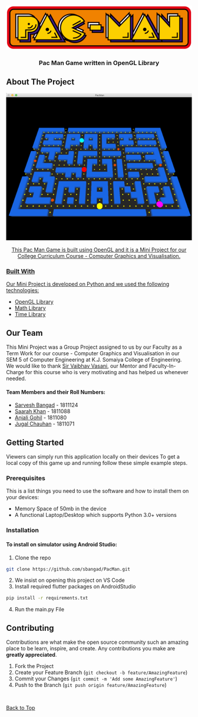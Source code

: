 <!-- PROJECT LOGO -->
<br />
<p align="center">
  <a href="https://github.com/sbangad/PacMan">
    <img src="logo.png" alt="Logo">
  </a>

  <h3 align="center">Pac Man Game written in OpenGL Library</h3>
</p>

<!-- ABOUT THE PROJECT -->
## About The Project
<p align="center">
    <a href="https://github.com/sbangad/PacMan">
    <img src="pacman.png">
</p>
<p align="center">
This Pac Man Game is built using OpenGL and it is a Mini Project for our College Curriculum Course - Computer Graphics and Visualisation.
</p>

### Built With
Our Mini Project is developed on Python and we used the following technologies:
* [OpenGL Library](https://www.opengl.org/)
* [Math Library](https://docs.python.org/3/library/math.html)
* [Time Library](https://docs.python.org/3/library/time.html)


<!-- Our Team -->
## Our Team
This Mini Project was a Group Project assigned to us by our Faculty as a Term Work for our course - Computer Graphics and Visualisation in our SEM 5 of Computer Engineering at K.J. Somaiya College of Engineering.
<br />
We would like to thank [Sir Vaibhav Vasani](https://www.linkedin.com/in/vaibhav-vasani-460a4162/), our Mentor and Faculty-In-Charge for this course who is very motivating and has helped us whenever needed. 
#### Team Members and their Roll Numbers:
* [Sarvesh Bangad](https://www.linkedin.com/in/sarvesh-bangad-450816193/) - 1811124
* [Saarah Khan](https://www.linkedin.com/in/saarah-khan-79476717b/) - 1811088
* [Anjali Gohil](https://www.linkedin.com/in/anjaligohil19/) - 1811080
* [Jugal Chauhan](https://www.linkedin.com/in/jugal-chauhan-8422b9157/) - 1811071


<!-- GETTING STARTED -->
## Getting Started

Viewers can simply run this application locally on their devices
To get a local copy of this game up and running follow these simple example steps.

### Prerequisites

This is a list things you need to use the software and how to install them on your devices:

* Memory Space of 50mb in the device
* A functional Laptop/Desktop which supports Python 3.0+ versions

### Installation

#### To install on simulator using Android Studio:
1. Clone the repo
```sh
git clone https://github.com/sbangad/PacMan.git
```
2. We insist on opening this project on VS Code 
3. Install required flutter packages on AndroidStudio
```sh
pip install -r requirements.txt
```
4. Run the main.py File


<!-- CONTRIBUTING -->
## Contributing

Contributions are what make the open source community such an amazing place to be learn, inspire, and create. Any contributions you make are **greatly appreciated**.

1. Fork the Project
2. Create your Feature Branch (`git checkout -b feature/AmazingFeature`)
3. Commit your Changes (`git commit -m 'Add some AmazingFeature'`)
4. Push to the Branch (`git push origin feature/AmazingFeature`)

<br />

[Back to Top](https://github.com/sbangad/PacMan#About-The-Project)

